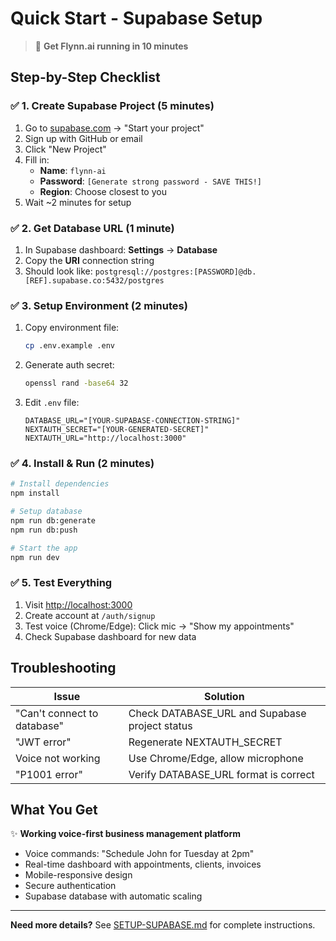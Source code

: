 # Quick Start - Supabase Setup

> 🚀 **Get Flynn.ai running in 10 minutes**

## Step-by-Step Checklist

### ✅ 1. Create Supabase Project (5 minutes)
1. Go to [supabase.com](https://supabase.com) → "Start your project"
2. Sign up with GitHub or email
3. Click "New Project"
4. Fill in:
   - **Name**: `flynn-ai`
   - **Password**: `[Generate strong password - SAVE THIS!]`
   - **Region**: Choose closest to you
5. Wait ~2 minutes for setup

### ✅ 2. Get Database URL (1 minute)
1. In Supabase dashboard: **Settings** → **Database**
2. Copy the **URI** connection string
3. Should look like: `postgresql://postgres:[PASSWORD]@db.[REF].supabase.co:5432/postgres`

### ✅ 3. Setup Environment (2 minutes)
1. Copy environment file:
   ```bash
   cp .env.example .env
   ```

2. Generate auth secret:
   ```bash
   openssl rand -base64 32
   ```

3. Edit `.env` file:
   ```env
   DATABASE_URL="[YOUR-SUPABASE-CONNECTION-STRING]"
   NEXTAUTH_SECRET="[YOUR-GENERATED-SECRET]"
   NEXTAUTH_URL="http://localhost:3000"
   ```

### ✅ 4. Install & Run (2 minutes)
```bash
# Install dependencies
npm install

# Setup database
npm run db:generate
npm run db:push

# Start the app
npm run dev
```

### ✅ 5. Test Everything
1. Visit [http://localhost:3000](http://localhost:3000)
2. Create account at `/auth/signup`
3. Test voice (Chrome/Edge): Click mic → "Show my appointments"
4. Check Supabase dashboard for new data

## Troubleshooting

| Issue | Solution |
|-------|----------|
| "Can't connect to database" | Check DATABASE_URL and Supabase project status |
| "JWT error" | Regenerate NEXTAUTH_SECRET |
| Voice not working | Use Chrome/Edge, allow microphone |
| "P1001 error" | Verify DATABASE_URL format is correct |

## What You Get

✨ **Working voice-first business management platform**
- Voice commands: "Schedule John for Tuesday at 2pm"
- Real-time dashboard with appointments, clients, invoices
- Mobile-responsive design
- Secure authentication
- Supabase database with automatic scaling

---

**Need more details?** See [SETUP-SUPABASE.md](./SETUP-SUPABASE.md) for complete instructions.